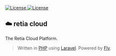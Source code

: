 <a href="https://github.com/retia-platform/retia-cloud/actions/workflows/build.yml">
  <img src="https://github.com/retia-platform/retia-cloud/actions/workflows/build.yml/badge.svg" alt="License" target="_blank" rel="noopener noreferrer">
</a>
<a href="https://github.com/retia-platform/retia-engine/blob/main/LICENSE">
  <img src="https://img.shields.io/github/license/retia-platform/retia-engine" alt="License" target="_blank" rel="noopener noreferrer">
</a>

## ☁️ retia cloud

The Retia Cloud Platform.

> Written in [PHP](https://www.php.net) using [Laravel](https://www.php.net). Powered by [Fly](https://fly.io).
